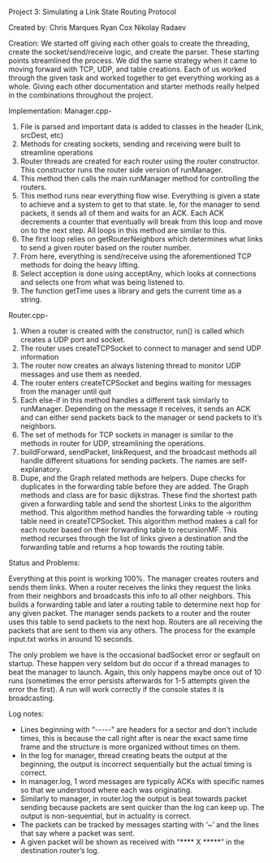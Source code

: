 Project 3: Simulating a Link State Routing Protocol

Created by:
Chris Marques
Ryan Cox
Nikolay Radaev


Creation:
        We started off giving each other goals to create the threading, create the socket/send/receive logic, and create the parser. These starting points streamlined the process. We did the same strategy when it came to moving forward with TCP, UDP, and table creations. Each of us worked through the given task and worked together to get everything working as a whole. Giving each other documentation and starter methods really helped in the combinations throughout the project. 
 
Implementation:
Manager.cpp-
1. File is parsed and important data is added to classes in the header (Link, srcDest,  etc)
2. Methods for creating sockets, sending and receiving were built to streamline operations
3. Router threads are created for each router using the router constructor. This constructor runs the router side version of runManager.
4. This method then calls the main runManager method for controlling the routers.
5. This method runs near everything flow wise. Everything is given a state to achieve and a system to get to that state. Ie, for the manager to send packets, it sends all of them and waits for an ACK. Each ACK decrements a counter that eventually will break from this loop and move on to the next step. All loops in this method are similar to this.
6. The first loop relies on getRouterNeighbors which determines what links to send a given router based on the router number.
7. From here, everything is send/receive using the aforementioned TCP methods for doing the heavy lifting. 
8. Select acception is done using acceptAny, which looks at connections and selects one from what was being listened to.
9. The function getTime uses a library and gets the current time as a string.


Router.cpp-
1. When a router is created with the constructor, run() is called which creates a UDP port and socket.
2. The router uses createTCPSocket to connect to manager and send UDP information
3. The router now creates an always listening thread to monitor UDP messages and use them as needed.
4. The router enters createTCPSocket and begins waiting for messages from the manager until quit
5. Each else-if in this method handles a different task similarly to runManager. Depending on the message it receives, it sends an ACK and can either send packets back to the manager or send packets to it’s neighbors.
6. The set of methods for TCP sockets in manager is similar to the methods in router for UDP, streamlining the operations.
7. buildForward, sendPacket, linkRequest, and the broadcast methods all handle different situations for sending packets. The names are self-explanatory. 
8. Dupe, and the Graph related methods are helpers. Dupe checks for duplicates in the forwarding table before they are added. The Graph methods and class are for basic dijkstras. These find the shortest path given a forwarding table and send the shortest Links to the algorithm method. This algorithm method handles the forwarding table -> routing table need in createTCPSocket. This algorithm method makes a call for each router based on their forwarding table to recursionMF. This method recurses through the list of links given a destination and the forwarding table and returns a hop towards the routing table.


Status and Problems:

Everything at this point is working 100%. The manager creates routers and sends them links. When a router receives the links they request the links from their neighbors and broadcasts this info to all other neighbors. This builds a forwarding table and later a routing table to determine next hop for any given packet. The manager sends packets to a router and the router uses this table to send packets to the next hop. Routers are all receiving the packets that are sent to them via any others. The process for the example input.txt works in around 10 seconds.


The only problem we have is the occasional badSocket error or segfault on startup. These happen very seldom but do occur if a thread manages to beat the manager to launch. Again, this only happens maybe once out of 10 runs (sometimes the error persists afterwards for 1-5 attempts given the error the first). A run will work correctly if the console states it is broadcasting.


Log notes:

* Lines beginning with “-----” are headers for a sector and don't include times, this is because the call right after is near the exact same time frame and the structure is more organized without times on them.
* In the log for manager, thread creating beats the output at the beginning, the output is incorrect sequentially but the actual timing is correct.
* In manager.log, 1 word messages are typically ACKs with specific names so that we understood where each was originating.
* Similarly to manager, in router.log the output is beat towards packet sending because packets are sent quicker than the log can keep up. The output is non-sequential, but in actuality is correct.
* The packets can be tracked by messages starting with ‘~’ and the lines that say where a packet was sent. 
* A given packet will be shown as received with “**** X *****” in the destination router’s log.
